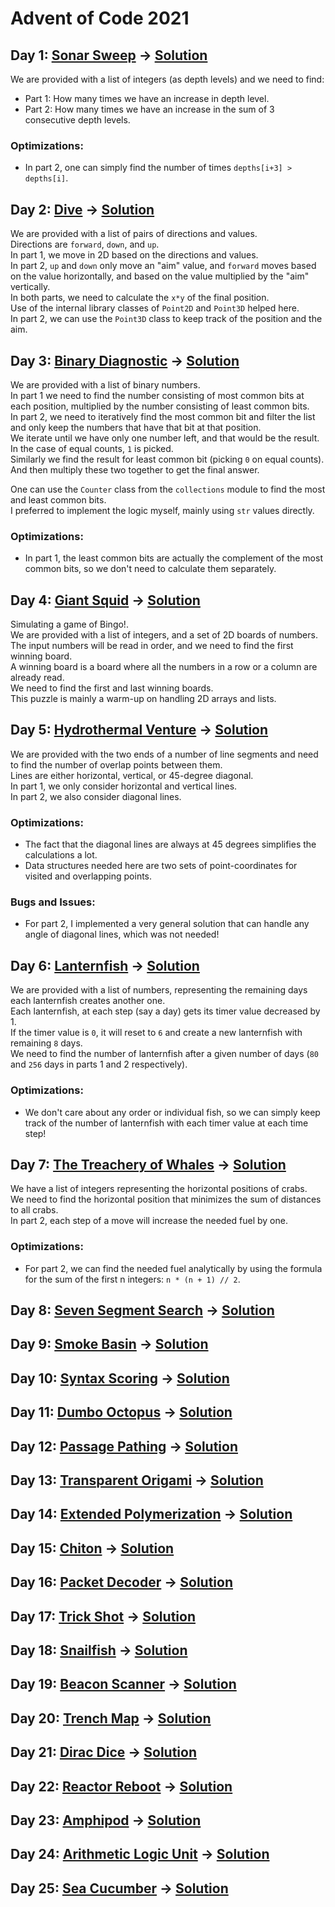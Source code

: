 # Advent of Code 2021

## Day 1: [Sonar Sweep](https://adventofcode.com/2021/day/1) &rarr; [Solution](./day01/d01.py)
We are provided with a list of integers (as depth levels) and we need to find:
* Part 1: How many times we have an increase in depth level.
* Part 2: How many times we have an increase in the sum of 3 consecutive depth levels.

### Optimizations:
* In part 2, one can simply find the number of times `depths[i+3] > depths[i]`.

## Day 2: [Dive](https://adventofcode.com/2021/day/2) &rarr; [Solution](./day02/d02.py)
We are provided with a list of pairs of directions and values.\
Directions are `forward`, `down`, and `up`.\
In part 1, we move in 2D based on the directions and values.\
In part 2, `up` and `down` only move an "aim" value, and `forward` moves based on the value horizontally, and based on the value multiplied by the "aim" vertically.\
In both parts, we need to calculate the `x*y` of the final position.\
Use of the internal library classes of `Point2D` and `Point3D` helped here.\
In part 2, we can use the `Point3D` class to keep track of the position and the aim.

## Day 3: [Binary Diagnostic](https://adventofcode.com/2021/day/3) &rarr; [Solution](./day03/d03.py)
We are provided with a list of binary numbers.\
In part 1 we need to find the number consisting of most common bits at each position, multiplied by the number consisting of least common bits.\
In part 2, we need to iteratively find the most common bit and filter the list and only keep the numbers that have that bit at that position.\
We iterate until we have only one number left, and that would be the result.\
In the case of equal counts, `1` is picked.\
Similarly we find the result for least common bit (picking `0` on equal counts).\
And then multiply these two together to get the final answer.

One can use the `Counter` class from the `collections` module to find the most and least common bits.\
I preferred to implement the logic myself, mainly using `str` values directly.

### Optimizations:
* In part 1, the least common bits are actually the complement of the most common bits, so we don't need to calculate them separately.

## Day 4: [Giant Squid](https://adventofcode.com/2021/day/4) &rarr; [Solution](./day04/d04.py)
Simulating a game of Bingo!.\
We are provided with a list of integers, and a set of 2D boards of numbers.\
The input numbers will be read in order, and we need to find the first winning board.\
A winning board is a board where all the numbers in a row or a column are already read.\
We need to find the first and last winning boards.\
This puzzle is mainly a warm-up on handling 2D arrays and lists.

## Day 5: [Hydrothermal Venture](https://adventofcode.com/2021/day/5) &rarr; [Solution](./day05/d05.py)
We are provided with the two ends of a number of line segments and need to find the number of overlap points between them.\
Lines are either horizontal, vertical, or 45-degree diagonal.\
In part 1, we only consider horizontal and vertical lines.\
In part 2, we also consider diagonal lines.

### Optimizations:
* The fact that the diagonal lines are always at 45 degrees simplifies the calculations a lot.
* Data structures needed here are two sets of point-coordinates for visited and overlapping points.

### Bugs and Issues:
* For part 2, I implemented a very general solution that can handle any angle of diagonal lines, which was not needed!

## Day 6: [Lanternfish](https://adventofcode.com/2021/day/6) &rarr; [Solution](./day06/d06.py)
We are provided with a list of numbers, representing the remaining days each lanternfish creates another one.\
Each lanternfish, at each step (say a day) gets its timer value decreased by 1.\
If the timer value is `0`, it will reset to `6` and create a new lanternfish with remaining `8` days.\
We need to find the number of lanternfish after a given number of days (`80` and `256` days in parts 1 and 2 respectively).

### Optimizations:
* We don't care about any order or individual fish, so we can simply keep track of the number of lanternfish with each timer value at each time step!

## Day 7: [The Treachery of Whales](https://adventofcode.com/2021/day/7) &rarr; [Solution](./day07/d07.py)
We have a list of integers representing the horizontal positions of crabs.\
We need to find the horizontal position that minimizes the sum of distances to all crabs.\
In part 2, each step of a move will increase the needed fuel by one.

### Optimizations:
* For part 2, we can find the needed fuel analytically by using the formula for the sum of the first n integers: `n * (n + 1) // 2`.





## Day 8: [Seven Segment Search](https://adventofcode.com/2021/day/8) &rarr; [Solution](./day08/d08.py)
## Day 9: [Smoke Basin](https://adventofcode.com/2021/day/9) &rarr; [Solution](./day09/d09.py)
## Day 10: [Syntax Scoring](https://adventofcode.com/2021/day/10) &rarr; [Solution](./day10/d10.py)
## Day 11: [Dumbo Octopus](https://adventofcode.com/2021/day/11) &rarr; [Solution](./day11/d11.py)
## Day 12: [Passage Pathing](https://adventofcode.com/2021/day/12) &rarr; [Solution](./day12/d12.py)
## Day 13: [Transparent Origami](https://adventofcode.com/2021/day/13) &rarr; [Solution](./day13/d13.py)
## Day 14: [Extended Polymerization](https://adventofcode.com/2021/day/14) &rarr; [Solution](./day14/d14.py)
## Day 15: [Chiton](https://adventofcode.com/2021/day/15) &rarr; [Solution](./day15/d15.py)
## Day 16: [Packet Decoder](https://adventofcode.com/2021/day/16) &rarr; [Solution](./day16/d16.py)
## Day 17: [Trick Shot](https://adventofcode.com/2021/day/17) &rarr; [Solution](./day17/d17.py)
## Day 18: [Snailfish](https://adventofcode.com/2021/day/18) &rarr; [Solution](./day18/d18.py)
## Day 19: [Beacon Scanner](https://adventofcode.com/2021/day/19) &rarr; [Solution](./day19/d19.py)
## Day 20: [Trench Map](https://adventofcode.com/2021/day/20) &rarr; [Solution](./day20/d20.py)
## Day 21: [Dirac Dice](https://adventofcode.com/2021/day/21) &rarr; [Solution](./day21/d21.py)
## Day 22: [Reactor Reboot](https://adventofcode.com/2021/day/22) &rarr; [Solution](./day22/d22.py)
## Day 23: [Amphipod](https://adventofcode.com/2021/day/23) &rarr; [Solution](./day23/d23.py)
## Day 24: [Arithmetic Logic Unit](https://adventofcode.com/2021/day/24) &rarr; [Solution](./day24/d24.py)
## Day 25: [Sea Cucumber](https://adventofcode.com/2021/day/25) &rarr; [Solution](./day25/d25.py)

